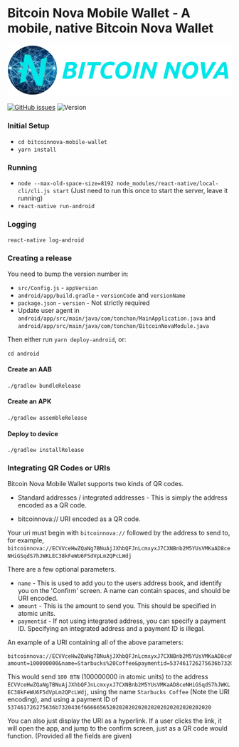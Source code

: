 # Bitcoin Nova Mobile Wallet - A mobile, native Bitcoin Nova Wallet

![BitcoinNova](https://github.com/BitcoinNova/brand/blob/master/logo/wordmark/bitcoinnova_wordmark_ubuntu.png "BitcoinNova")

[![GitHub issues](https://img.shields.io/github/issues/BitcoinNova/bitcoinnova-mobile-wallet?label=Issues)](https://github.com/BitcoinNova/bitcoinnova-mobile-wallet/issues)
![Version](https://img.shields.io/github/v/release/BitcoinNova/bitcoinnova-mobile-wallet)

### Initial Setup

* `cd bitcoinnova-mobile-wallet`
* `yarn install`

### Running

* `node --max-old-space-size=8192 node_modules/react-native/local-cli/cli.js start` (Just need to run this once to start the server, leave it running)
* `react-native run-android`

### Logging

`react-native log-android`

### Creating a release

You need to bump the version number in:

* `src/Config.js` - `appVersion`
* `android/app/build.gradle` - `versionCode` and `versionName`
* `package.json` - `version` - Not strictly required
* Update user agent in `android/app/src/main/java/com/tonchan/MainApplication.java` and `android/app/src/main/java/com/tonchan/BitcoinNovaModule.java`

Then either run `yarn deploy-android`, or:

`cd android`

#### Create an AAB
`./gradlew bundleRelease`

#### Create an APK
`./gradlew assembleRelease`

#### Deploy to device
`./gradlew installRelease`

### Integrating QR Codes or URIs

Bitcoin Nova Mobile Wallet supports two kinds of QR codes.

* Standard addresses / integrated addresses - This is simply the address encoded as a QR code.

* bitcoinnova:// URI encoded as a QR code.

Your uri must begin with `bitcoinnova://` followed by the address to send to, for example, `bitcoinnova://ECVVceHwZQaNg7BNuAjJXhbQFJnLcmxyxJ7CXNBnb2M5YUsVMKaAD8ceNHiGSqdS7hJWKLEC38kFeWU6F5dVpLm2QPcLWdj`

There are a few optional parameters.

* `name` - This is used to add you to the users address book, and identify you on the 'Confirm' screen. A name can contain spaces, and should be URI encoded.
* `amount` - This is the amount to send you. This should be specified in atomic units.
* `paymentid` - If not using integrated address, you can specify a payment ID. Specifying an integrated address and a payment ID is illegal.

An example of a URI containing all of the above parameters:

```
bitcoinnova://ECVVceHwZQaNg7BNuAjJXhbQFJnLcmxyxJ7CXNBnb2M5YUsVMKaAD8ceNHiGSqdS7hJWKLEC38kFeWU6F5dVpLm2QPcLWdj?amount=100000000&name=Starbucks%20Coffee&paymentid=537461726275636b7320436f6666656520202020202020202020202020202020
```

This would send `100 BTN` (100000000 in atomic units) to the address `ECVVceHwZQaNg7BNuAjJXhbQFJnLcmxyxJ7CXNBnb2M5YUsVMKaAD8ceNHiGSqdS7hJWKLEC38kFeWU6F5dVpLm2QPcLWdj`, using the name `Starbucks Coffee` (Note the URI encoding), and using a payment ID of `537461726275636b7320436f6666656520202020202020202020202020202020`

You can also just display the URI as a hyperlink. If a user clicks the link, it will open the app, and jump to the confirm screen, just as a QR code would function. (Provided all the fields are given)